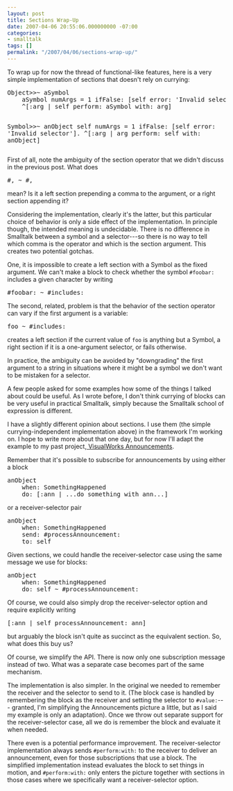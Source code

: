 ```yaml
---
layout: post
title: Sections Wrap-Up
date: 2007-04-06 20:55:06.000000000 -07:00
categories:
- smalltalk
tags: []
permalink: "/2007/04/06/sections-wrap-up/"
---
```

<p>To wrap up for now the thread of functional-like features, here is a very simple implementation of sections that doesn't rely on currying:</p>
<pre class="smalltalk">
Object&gt;&gt;~ aSymbol
    aSymbol numArgs = 1 ifFalse: [self error: 'Invalid selector'].
    ^[:arg | self perform: aSymbol with: arg]

Symbol&gt;&gt;~ anObject
    self numArgs = 1 ifFalse: [self error: 'Invalid selector'].
    ^[:arg | arg perform: self with: anObject]</pre>
<p>First of all, note the ambiguity of the section operator that we didn't discuss in the previous post. What does</p>
<pre class="smalltalk">
#, ~ #,</pre>
<p>mean? Is it a left section prepending a comma to the argument, or a right section appending it?</p>
<p>Considering the implementation, clearly it's the latter, but this particular choice of behavior is only a side effect of the implementation. In principle though, the intended meaning is undecidable. There is no difference in Smalltalk between a symbol and a selector---so there is no way to tell which comma is the operator and which is the section argument. This creates two potential gotchas.</p>
<p>One, it is impossible to create a left section with a Symbol as the fixed argument. We can't make a block to check whether the symbol <code>#foobar:</code> includes a given character by writing</p>
<pre class="smalltalk">
#foobar: ~ #includes:</pre>
<p>The second, related, problem is that the behavior of the section operator can vary if the first argument is a variable:</p>
<pre class="smalltalk">
foo ~ #includes:</pre>
<p>creates a left section if the current value of <code>foo</code> is anything but a Symbol, a right section if it is a one-argument selector, or fails otherwise.</p>
<p>In practice, the ambiguity can be avoided by "downgrading" the first argument to a string in situations where it might be a symbol we don't want to be mistaken for a selector.</p>
<p>A few people asked for some examples how some of the things I talked about could be useful. As I wrote before, I don't think currying of blocks can be very useful in practical Smalltalk, simply because the Smalltalk school of expression is different.</p>
<p>I have a slightly different opinion about sections. I use them (the simple currying-independent implementation above) in the framework I'm working on. I hope to write more about that one day, but for now I'll adapt the example to my past project,<a href="http://www.cincomsmalltalk.com/CincomSmalltalkWiki/Announcements+Framework"> VisualWorks Announcements</a>.</p>
<p>Remember that it's possible to subscribe for announcements by using either a block</p>
<pre class="smalltalk">
anObject
    when: SomethingHappened
    do: [:ann | ...do something with ann...]</pre>
<p>or a receiver-selector pair</p>
<pre class="smalltalk">
anObject
    when: SomethingHappened
    send: #processAnnouncement:
    to: self</pre>
<p>Given sections, we could handle the receiver-selector case using the same message we use for blocks:</p>
<pre class="smalltalk">anObject
    when: SomethingHappened
    do: self ~ #processAnnouncement:</pre>
<p>Of course, we could also simply drop the receiver-selector option and require explicitly writing</p>
<pre class="smalltalk">
[:ann | self processAnnouncement: ann]</pre>
<p>but arguably the block isn't quite as succinct as the equivalent section. So, what does this buy us?</p>
<p>Of course, we simplify the API. There is now only one subscription message instead of two. What was a separate case becomes part of the same mechanism.</p>
<p>The implementation is also simpler. In the original we needed to remember the receiver and the selector to send to it. (The block case is handled by remembering the block as the receiver and setting the selector to <code>#value:</code>---
granted, I'm simplifying the Announcements picture a little, but as I said my example is only an adaptation). Once we throw out separate support for the receiver-selector case, all we do is remember the block and evaluate it when needed.

There even is a potential performance improvement. The receiver-selector implementation always sends `#perform:with:` to the receiver to deliver an announcement, even for those subscriptions that use a block. The simplified implementation instead evaluates the block to set things in motion, and `#perform:with:` only enters the picture together with sections in those cases where we specifically want a receiver-selector option.

